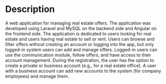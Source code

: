 # Description
A web application for managing real estate offers. The application was developed using Laravel and MySQL on the backend side and Angular on the frontend side. The application is dedicated to users looking for real estate and users having real estate to sell or rent. Users can browse and filter offers without creating an account or logging into the app, but only logged-in system users can add and manage offers. Logged-in users can use the communication module, follow offers, and have access to their account management. During the registration, the user has the option to create a private or business account (e.g., for a real estate office). A user with a business account can add new accounts to the system (for company employees) and manage them.
